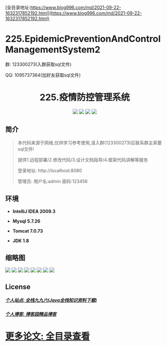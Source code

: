 [全目录地址:https://www.blog996.com/md/2021-09-22-1632317852192.html](https://www.blog996.com/md/2021-09-22-1632317852192.html)
# 225.EpidemicPreventionAndControlManagementSystem2

<p>群: 123300273(入群获取sql文件)</p>
<p>QQ: 1095737364(加好友获取sql文件)</p>

<p><h1 align="center">225.疫情防控管理系统</h1></p>


<p align="center">
	<img src="https://img.shields.io/badge/jdk-1.8-orange.svg"/>
    <img src="https://img.shields.io/badge/springboot-5.x-lightgrey.svg"/>
    <img src="https://img.shields.io/badge/vue-3.x-blue.svg"/>
    <img src="https://img.shields.io/badge/html-5.x-yellow.svg"/>
</p>

## 简介


> 本代码来源于网络,仅供学习参考使用,请入群(123300273)后联系群主索要sql文件!
>
> 提供1.远程部署/2.修改代码/3.设计文档指导/4.框架代码讲解等服务
>
> 登录地址: http://localhost:8080
>
> 管理员: 用户名:admin 密码:123456



## 环境

- <b>IntelliJ IDEA 2009.3</b>

- <b>Mysql 5.7.26</b>

- <b>Tomcat 7.0.73</b>

- <b>JDK 1.8</b>




## 缩略图

![](https://img2023.cnblogs.com/blog/588112/202303/588112-20230304194026775-716883932.png)
![](https://img2023.cnblogs.com/blog/588112/202303/588112-20230304194253085-977519546.png)
![](https://img2023.cnblogs.com/blog/588112/202303/588112-20230304194257925-1392768985.png)
![](https://img2023.cnblogs.com/blog/588112/202303/588112-20230304194302837-1348313865.png)
![](https://img2023.cnblogs.com/blog/588112/202303/588112-20230304194311190-17153496.png)
![](https://img2023.cnblogs.com/blog/588112/202303/588112-20230304194315018-1948513827.png)
![](https://img2023.cnblogs.com/blog/588112/202303/588112-20230304194318927-1837813473.png)
![](https://img2023.cnblogs.com/blog/588112/202303/588112-20230304194323065-242996850.png)



## License

##### [个人站点: 全栈九九六(Java全栈知识资料下载)](https://www.blog996.com/)
##### [个人博客: 博客园精品博客](https://www.cnblogs.com/yysbolg/)
# [更多论文: 全目录查看](https://www.blog996.com/md/2021-09-22-1632317852192.html)



